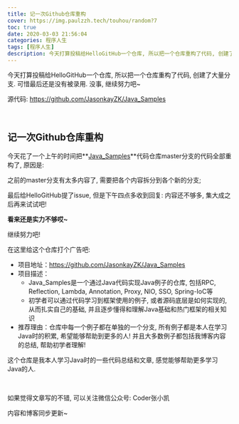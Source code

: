 ```yaml
---
title: 记一次Github仓库重构
cover: https://img.paulzzh.tech/touhou/random?7
toc: true
date: 2020-03-03 21:56:04
categories: 程序人生
tags: [程序人生]
description: 今天打算投稿给HelloGitHub一个仓库, 所以把一个仓库重构了代码, 创建了大量分支. 可惜最后还是没有被录用. 没事, 继续努力吧~
---
```


今天打算投稿给HelloGitHub一个仓库, 所以把一个仓库重构了代码, 创建了大量分支. 可惜最后还是没有被录用. 没事, 继续努力吧~


源代码: https://github.com/JasonkayZK/Java_Samples

<br/>

<!--more-->

## 记一次Github仓库重构

今天花了一个上午的时间把**[Java_Samples](https://github.com/JasonkayZK/Java_Samples)**代码仓库master分支的代码全部重构了, 原因是:

之前的master分支有太多内容了, 需要把各个内容拆分到各个新的分支;

最后给HelloGitHub提了issue, 但是下午四点多收到回复: 内容还不够多, 集大成之后再来试试吧!

**看来还是实力不够哎~**

继续努力吧!

在这里给这个仓库打个广告吧:

-   项目地址：https://github.com/JasonkayZK/Java_Samples
-   项目描述：
    -   Java_Samples是一个通过Java代码实现Java例子的仓库, 包括RPC, Reflection, Lambda, Annotation, Proxy, NIO, SSO, Spring-IoC等
    -   初学者可以通过代码学习到框架使用的例子, 或者源码底层是如何实现的, 从而扎实自己的基础, 并且逐步懂得和理解Java基础和热门框架的相关知识
-   推荐理由：仓库中每一个例子都在单独的一个分支, 所有例子都是本人在学习Java时的积累, 希望能够帮助到更多的人! 并且大多数例子都包括我博客内容的总结, 帮助初学者理解!

这个仓库是我本人学习Java时的一些代码总结和文章, 感觉能够帮助更多学习Java的人.

<br/>

如果觉得文章写的不错, 可以关注微信公众号: Coder张小凯

内容和博客同步更新~